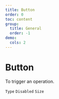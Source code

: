 ```yaml
---
title: Button
order: 0
toc: content
group:
  title: General
  order: -1
demo:
  cols: 2
---
```


# Button
To trigger an operation.

<code src='./demo/base.tsx'  description='There are primary button, default button, danger button and link button in loraderon'>Type</code>
<code src='./demo/disabled.tsx'  description='To mark a button as disabled, add the disabled property to the Button'>Disabled</code>
<code src='./demo/size.tsx' description='loraderon supports a default button size as well as a lg and sm size. If a lg or sm button is desired, set the size property to either lg or sm respectively. Omit the size property for a button with the default size'>Size</code>